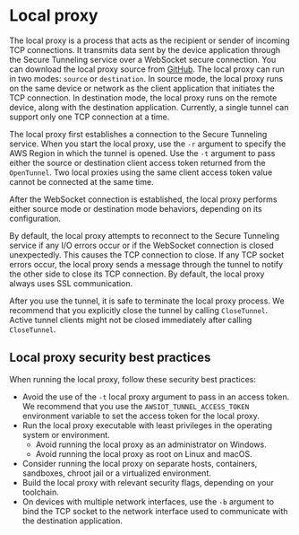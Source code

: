 # Local proxy<a name="local-proxy"></a>

The local proxy is a process that acts as the recipient or sender of incoming TCP connections\. It transmits data sent by the device application through the Secure Tunneling service over a WebSocket secure connection\. You can download the local proxy source from [GitHub](https://github.com/aws-samples/aws-iot-securetunneling-localproxy)\. The local proxy can run in two modes: `source` or `destination`\. In source mode, the local proxy runs on the same device or network as the client application that initiates the TCP connection\. In destination mode, the local proxy runs on the remote device, along with the destination application\. Currently, a single tunnel can support only one TCP connection at a time\.

The local proxy first establishes a connection to the Secure Tunneling service\. When you start the local proxy, use the `-r` argument to specify the AWS Region in which the tunnel is opened\. Use the `-t` argument to pass either the source or destination client access token returned from the `OpenTunnel`\. Two local proxies using the same client access token value cannot be connected at the same time\.

After the WebSocket connection is established, the local proxy performs either source mode or destination mode behaviors, depending on its configuration\.

By default, the local proxy attempts to reconnect to the Secure Tunneling service if any I/O errors occur or if the WebSocket connection is closed unexpectedly\. This causes the TCP connection to close\. If any TCP socket errors occur, the local proxy sends a message through the tunnel to notify the other side to close its TCP connection\. By default, the local proxy always uses SSL communication\.

After you use the tunnel, it is safe to terminate the local proxy process\. We recommend that you explicitly close the tunnel by calling `CloseTunnel`\. Active tunnel clients might not be closed immediately after calling `CloseTunnel`\.

## Local proxy security best practices<a name="local-proxy-security"></a>

When running the local proxy, follow these security best practices:
+ Avoid the use of the `-t` local proxy argument to pass in an access token\. We recommend that you use the `AWSIOT_TUNNEL_ACCESS_TOKEN` environment variable to set the access token for the local proxy\.
+ Run the local proxy executable with least privileges in the operating system or environment\.
  + Avoid running the local proxy as an administrator on Windows\.
  + Avoid running the local proxy as root on Linux and macOS\.
+ Consider running the local proxy on separate hosts, containers, sandboxes, chroot jail or a virtualized environment\.
+ Build the local proxy with relevant security flags, depending on your toolchain\.
+ On devices with multiple network interfaces, use the `-b` argument to bind the TCP socket to the network interface used to communicate with the destination application\. 